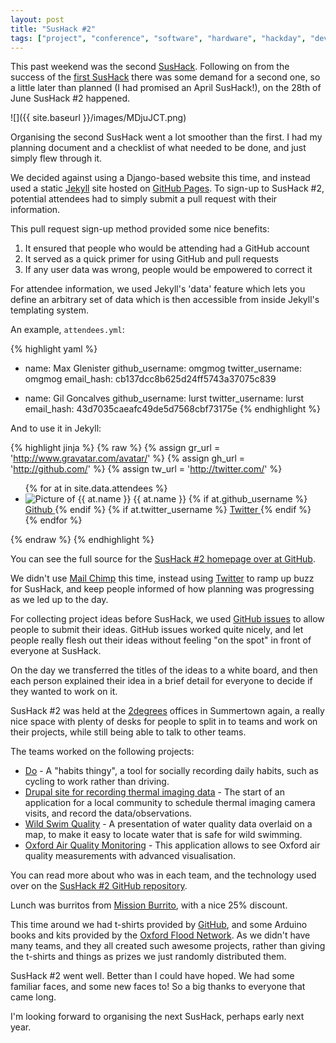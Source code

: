 ```yaml
---
layout: post
title: "SusHack #2"
tags: ["project", "conference", "software", "hardware", "hackday", "development"]
---
```


This past weekend was the second [SusHack](http://sushack.co.uk). Following on from the success of the [first SusHack](/post/sushack-1-building-the-foundations-of-the-oxford-flood-network-stack/) there was some demand for a second one, so a little later than planned (I had promised an April SusHack!), on the 28th of June SusHack #2 happened.

<!-- more -->

![]({{ site.baseurl }}/images/MDjuJCT.png)

Organising the second SusHack went a lot smoother than the first. I had my planning document and a checklist of what needed to be done, and just simply flew through it.

We decided against using a Django-based website this time, and instead used a static [Jekyll](http://jekyllrb.com) site hosted on [GitHub Pages](http://pages.github.com). To sign-up to SusHack #2, potential attendees had to simply submit a pull request with their information.

This pull request sign-up method provided some nice benefits:

1. It ensured that people who would be attending had a GitHub account
2. It served as a quick primer for using GitHub and pull requests
3. If any user data was wrong, people would be empowered to correct it

For attendee information, we used Jekyll's 'data' feature which lets you define an arbitrary set of data which is then accessible from inside Jekyll's templating system.

An example, `attendees.yml`:

{% highlight yaml %}
- name: Max Glenister
  github_username: omgmog
  twitter_username: omgmog
  email_hash: cb137dcc8b625d24ff5743a37075c839

- name: Gil Goncalves
  github_username: lurst
  twitter_username: lurst
  email_hash: 43d7035caeafc49de5d7568cbf73175e
{% endhighlight %}

And to use it in Jekyll:

{% highlight jinja %}
{% raw %}
{% assign gr_url = 'http://www.gravatar.com/avatar/' %}
{% assign gh_url = 'http://github.com/' %}
{% assign tw_url = 'http://twitter.com/' %}
<ul class="attendees">
  {% for at in site.data.attendees %}
    <li>
      <img
        src="{{ gr_url }}{{ at.email_hash }}.jpg?s=100"
        alt="Picture of {{ at.name }}"
      />
      <span>{{ at.name }}</span>
      {% if at.github_username %}
        <span>
          <a href="{{ gh_url }}{{ at.github_username }}">
            Github
          </a>
        </span>
      {% endif %}
      {% if at.twitter_username %}
        <span>
          <a href="{{ tw_url }}{{ at.twitter_username }}">
            Twitter
          </a>
        </span>
      {% endif %}
    </li>
  {% endfor %}
</ul>
{% endraw %}
{% endhighlight %}

You can see the full source for the [SusHack #2 homepage over at GitHub](https://github.com/sushack/sushack.github.io).

We didn't use [Mail Chimp](http://mailchimp.com) this time, instead using [Twitter](http://twitter.com) to ramp up buzz for SusHack, and keep people informed of how planning was progressing as we led up to the day.

For collecting project ideas before SusHack, we used [GitHub issues](https://github.com/sushack/sushack.github.io/issues/18) to allow people to submit their ideas. GitHub issues worked quite nicely, and let people really flesh out their ideas without feeling "on the spot" in front of everyone at SusHack.

On the day we transferred the titles of the ideas to a white board, and then each person explained their idea in a brief detail for everyone to decide if they wanted to work on it.

SusHack #2 was held at the [2degrees](https://www.2degreesnetwork.com) offices in Summertown again, a really nice space with plenty of desks for people to split in to teams and work on their projects, while still being able to talk to other teams.

The teams worked on the following projects:

- [Do](https://github.com/sushack/do) - A "habits thingy", a tool for socially recording daily habits, such as cycling to work rather than driving.
- [Drupal site for recording thermal imaging data](https://github.com/sushack/thermal-imaging) - The start of an application for a local community to schedule thermal imaging camera visits, and record the data/observations.
- [Wild Swim Quality](https://github.com/sushack/wildswimquality) - A presentation of water quality data overlaid on a map, to make it easy to locate water that is safe for wild swimming.
- [Oxford Air Quality Monitoring](https://github.com/sushack/oxfordair) - This application allows to see Oxford air quality measurements with advanced visualisation.

You can read more about who was in each team, and the technology used over on the [SusHack #2 GitHub repository](https://github.com/sushack/sushack-2).

Lunch was burritos from [Mission Burrito](http://missionburrito.co.uk/), with a nice 25% discount.

This time around we had t-shirts provided by [GitHub](https://community.github.com/), and some Arduino books and kits provided by the [Oxford Flood Network](http://oxfloodnet.co.uk/). As we didn't have many teams, and they all created such awesome projects, rather than giving the t-shirts and things as prizes we just randomly distributed them.

SusHack #2 went well. Better than I could have hoped. We had some familiar faces, and some new faces to! So a big thanks to everyone that came long.

I'm looking forward to organising the next SusHack, perhaps early next year.
